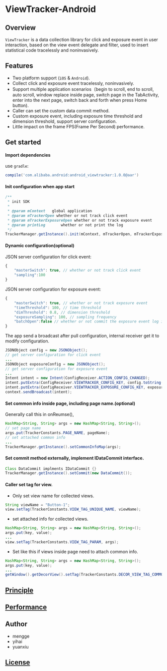# ViewTracker-Android

## Overview

`ViewTracker` is a data collection library for click and exposure event in user interaction, based on the view event delegate and filter, used to insert statistical code tracelessly and noninvasively.

## Features

* Two platform support (`iOS` & `Android`).
* Collect click and exposure event tracelessly, noninvasively.
* Support multiple application scenarios（begin to scroll, end to scroll, auto scroll, window replace inside page, switch page in the TabActivity, enter into the next page, switch back and forth when press Home button).
* Caller can set the custom data commit method.
* Custom exposure event, including exposure time threshold and dimension threshold, support server configuration.
* Little impact on the frame FPS(Frame Per Second) performance.

## Get started

#### Import dependencies

use `gradle`:

```groovy
compile('com.alibaba.android:android_viewtracker:1.0.0@aar')
```

#### Init configuration when app start

```java
/**
 * init SDK
 *
 * @param mContext   global application
 * @param mTrackerOpen whether or not track click event
 * @param mTrackerExposureOpen whether or not track exposure event
 * @param printLog       whether or not print the log
 */
TrackerManager.getInstance().init(mContext, mTrackerOpen, mTrackerExposureOpen, printLog);
```

#### Dynamic configuration(optional)

JSON server configuration for click event:

```js
{
    "masterSwitch": true, // whether or not track click event
    "sampling":100
}
```
JSON server configuration for exposure event:

```js
{
    "masterSwitch": true, // whether or not track exposure event
    "timeThreshold": 100, // time threshold
    "dimThreshold": 0.8, // dimension threshold
    "exposureSampling": 100, // sampling frequency
    "batchOpen":false // whether or not commit the exposure event log in batch or one by one
}
```

The app send a broadcast after pull configuration, internal receiver get it to modify configuration.

```java
JSONObject config = new JSONObject();
// get server configuration for click event
...
JSONObject exposureConfig = new JSONObject();
// get server configuration for exposure event
...
Intent intent = new Intent(ConfigReceiver.ACTION_CONFIG_CHANGED);
intent.putExtra(ConfigReceiver.VIEWTRACKER_CONFIG_KEY, config.toString());
intent.putExtra(ConfigReceiver.VIEWTRACKER_EXPOSURE_CONFIG_KEY, exposureConfig.toString());
context.sendBroadcast(intent);
```

#### Set common info inside page, including page name.(optional)

Generally call this in onReumse(),

```java
HashMap<String, String> args = new HashMap<String, String>();
// set page name
args.put(TrackerConstants.PAGE_NAME, pageName);
// set attached common info
...
TrackerManager.getInstance().setCommonInfoMap(args);
```

#### Set commit method externally, implement IDataCommit interface.

```java
Class DataCommit implments IDataCommit {}
TrackerManager.getInstance().setCommit(new DataCommit());
```

#### Caller set tag for view.

* Only set view name for collected views.

```java
String viewName = "Button-1";
view.setTag(TrackerConstants.VIEW_TAG_UNIQUE_NAME, viewName);
```

* set attached info for collected views.

```java
HashMap<String, String> args = new HashMap<String, String>();
args.put(key, value);
...
view.setTag(TrackerConstants.VIEW_TAG_PARAM, args);
```

* Set like this if views inside page need to attach common info.

```java
HashMap<String, String> args = new HashMap<String, String>();
args.put(key, value);
...
getWindow().getDecorView().setTag(TrackerConstants.DECOR_VIEW_TAG_COMMON_INFO, args);
```

## [Principle](Docs/viewtracker_principle.md)

## [Performance](Docs/viewtracker_performance.md)

## Author

- mengge
- yihai
- yuanxiu

## [License](LICENSE.txt)
